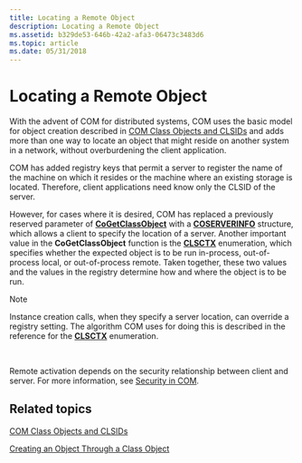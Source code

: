 ```yaml
---
title: Locating a Remote Object
description: Locating a Remote Object
ms.assetid: b329de53-646b-42a2-afa3-06473c3483d6
ms.topic: article
ms.date: 05/31/2018
---
```


# Locating a Remote Object

With the advent of COM for distributed systems, COM uses the basic model for object creation described in [COM Class Objects and CLSIDs](com-class-objects-and-clsids.md) and adds more than one way to locate an object that might reside on another system in a network, without overburdening the client application.

COM has added registry keys that permit a server to register the name of the machine on which it resides or the machine where an existing storage is located. Therefore, client applications need know only the CLSID of the server.

However, for cases where it is desired, COM has replaced a previously reserved parameter of [**CoGetClassObject**](/windows/desktop/api/combaseapi/nf-combaseapi-cogetclassobject) with a [**COSERVERINFO**](/windows/win32/api/objidlbase/ns-objidlbase-coserverinfo) structure, which allows a client to specify the location of a server. Another important value in the **CoGetClassObject** function is the [**CLSCTX**](/windows/win32/api/wtypesbase/ne-wtypesbase-clsctx) enumeration, which specifies whether the expected object is to be run in-process, out-of-process local, or out-of-process remote. Taken together, these two values and the values in the registry determine how and where the object is to be run.

> [!Note]  
> Instance creation calls, when they specify a server location, can override a registry setting. The algorithm COM uses for doing this is described in the reference for the [**CLSCTX**](/windows/win32/api/wtypesbase/ne-wtypesbase-clsctx) enumeration.

 

Remote activation depends on the security relationship between client and server. For more information, see [Security in COM](security-in-com.md).

## Related topics

<dl> <dt>

[COM Class Objects and CLSIDs](com-class-objects-and-clsids.md)
</dt> <dt>

[Creating an Object Through a Class Object](creating-an-object-through-a-class-object.md)
</dt> </dl>

 

 